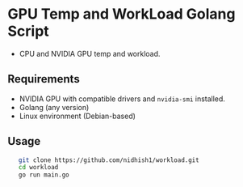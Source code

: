 
# GPU Temp and WorkLoad Golang Script 

- CPU and NVIDIA GPU temp and workload.

## Requirements

- NVIDIA GPU with compatible drivers and `nvidia-smi` installed.
- Golang (any version)
- Linux environment (Debian-based)

## Usage

```bash
   git clone https://github.com/nidhish1/workload.git
   cd workload
   go run main.go

